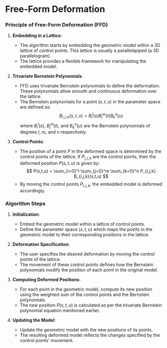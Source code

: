# Free-Form Deformation


### Principle of Free-Form Deformation (FFD)

1. **Embedding in a Lattice**:
   - The algorithm starts by embedding the geometric model within a 3D lattice of control points. This lattice is usually a parallelepiped (a 3D parallelogram).
   - The lattice provides a flexible framework for manipulating the embedded model.

2. **Trivariate Bernstein Polynomials**:
   - FFD uses trivariate Bernstein polynomials to define the deformation. These polynomials allow smooth and continuous deformation over the lattice.
   - The Bernstein polynomials for a point $(s, t, u)$ in the parameter space are defined as:
     $$
     B_{i,j,k}(s,t,u) = B_i^l(s) B_j^m(t) B_k^n(u)
     $$
     where $B_i^l(s)$, $B_j^m(t)$, and $B_k^n(u)$ are the Bernstein polynomials of degrees $l$, $m$, and $n$ respectively.

3. **Control Points**:
   - The position of a point $P$ in the deformed space is determined by the control points of the lattice. If $P_{i,j,k}$ are the control points, then the deformed position $P(s,t,u)$ is given by:
     $$
     P(s,t,u) = \sum_{i=0}^l \sum_{j=0}^m \sum_{k=0}^n P_{i,j,k} B_{i,j,k}(s,t,u)
     $$
   - By moving the control points $P_{i,j,k}$, the embedded model is deformed accordingly.

### Algorithm Steps

1. **Initialization**:
   - Embed the geometric model within a lattice of control points.
   - Define the parameter space $(s, t, u)$ which maps the points in the geometric model to their corresponding positions in the lattice.

2. **Deformation Specification**:
   - The user specifies the desired deformation by moving the control points of the lattice.
   - The movement of these control points defines how the Bernstein polynomials modify the position of each point in the original model.

3. **Computing Deformed Positions**:
   - For each point in the geometric model, compute its new position using the weighted sum of the control points and the Bernstein polynomials.
   - The new position $P(s,t,u)$ is calculated as per the trivariate Bernstein polynomial equation mentioned earlier.

4. **Updating the Model**:
   - Update the geometric model with the new positions of its points.
   - The resulting deformed model reflects the changes specified by the control points' movement.

